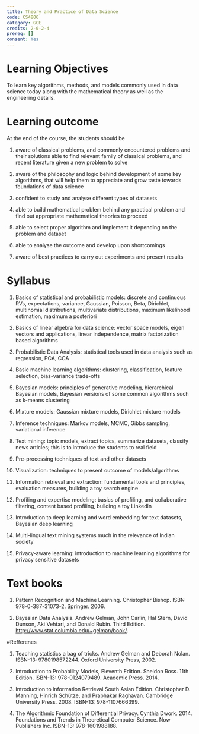 ```yaml
---
title: Theory and Practice of Data Science
code: CS4806
category: GCE
credits: 2-0-2-4
prereq: []
consent: Yes
---
```

# Learning Objectives
To learn key algorithms, methods, and models commonly used in data science today along with the mathematical theory as well as the engineering details. 

# Learning outcome
At the end of the course, the students should be

1. aware of classical problems, and commonly encountered problems and their solutions
able to find relevant family of classical problems, and recent literature given a new problem to solve

2. aware of the philosophy and logic behind development of some key algorithms, that will help them to appreciate and grow taste towards foundations of data science

3. confident to study and analyse different types of datasets 

4. able to build mathematical problem behind any practical problem and find out appropriate mathematical theories to proceed

5. able to select proper algorithm and implement it depending on the problem and dataset

6. able to analyse the outcome and develop upon shortcomings

7. aware of best practices to carry out experiments and present results 

 
# Syllabus
1. Basics of statistical and probabilistic models: discrete and continuous RVs, expectations, variance, Gaussian, Poisson, Beta, Dirichlet, multinomial distributions, multivariate distributions, maximum likelihood estimation, maximum a posteriori 

2. Basics of linear algebra for data science: vector space models, eigen vectors and applications, linear independence, matrix factorization based algorithms  

3. Probabilistic Data Analysis: statistical tools used in data analysis such as regression, PCA, CCA

4. Basic machine learning algorithms: clustering, classification, feature selection, bias-variance trade-offs

5. Bayesian models: principles of generative modeling, hierarchical Bayesian models, Bayesian versions of some common algorithms such as k-means clustering

6. Mixture models: Gaussian mixture models, Dirichlet mixture models

7. Inference techniques: Markov models, MCMC, Gibbs sampling, variational inference

8. Text mining: topic models, extract topics, summarize datasets, classify news articles; this is to introduce the students to real field

9. Pre-processing techniques of text and other datasets

10. Visualization: techniques to present outcome of models/algorithms 

11. Information retrieval and extraction: fundamental tools and principles, evaluation measures, building a toy search engine

12. Profiling and expertise modeling: basics of profiling, and collaborative filtering, content based profiling, building a toy LinkedIn

13. Introduction to deep learning and word embedding for text datasets, Bayesian deep learning

14. Multi-lingual text mining systems much in the relevance of Indian society

15. Privacy-aware learning: introduction to machine learning algorithms for privacy sensitive datasets
 
# Text books
1. Pattern Recognition and Machine Learning. Christopher Bishop. ISBN 978-0-387-31073-2. Springer. 2006. 

2. Bayesian Data Analysis. Andrew Gelman, John Carlin, Hal Stern, David Dunson, Aki Vehtari, and Donald Rubin. Third Edition. http://www.stat.columbia.edu/~gelman/book/.

#Refferenes
1. Teaching statistics a bag of tricks. Andrew Gelman and Deborah Nolan. ISBN-13: 9780198572244. Oxford University Press, 2002. 

2. Introduction to Probability Models, Eleventh Edition. Sheldon Ross. 11th Edition. ISBN-13: 978-0124079489. Academic Press. 2014.

3. Introduction to Information Retrieval South Asian Edition. Christopher D. Manning, Hinrich Schütze, and Prabhakar Raghavan. Cambridge University Press. 2008. ISBN-13: 978-1107666399.

4. The Algorithmic Foundation of Differential Privacy. Cynthia Dwork. 2014. Foundations and Trends in Theoretical Computer Science.  Now Publishers Inc. ISBN-13: 978-1601988188.

